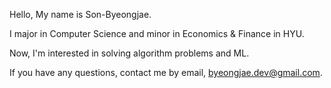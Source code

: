 Hello, My name is Son-Byeongjae.

I major in Computer Science and minor in Economics & Finance in HYU.

Now, I'm interested in solving algorithm problems and ML.

If you have any questions, contact me by email, byeongjae.dev@gmail.com.
<!---
Son-Byeongjae/Son-Byeongjae is a ✨ special ✨ repository because its `README.md` (this file) appears on your GitHub profile.
You can click the Preview link to take a look at your changes.
--->

